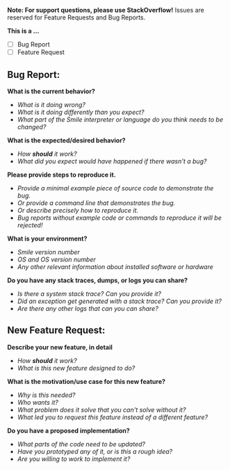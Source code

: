 **Note: For support questions, please use StackOverflow!** Issues are reserved for Feature Requests and Bug Reports.

**This is a ...**
  - [ ] Bug Report
  - [ ] Feature Request

## Bug Report:

**What is the current behavior?**

  - *What is it doing wrong?*
  - *What is it doing differently than you expect?*
  - *What part of the Smile interpreter or language do you think needs to be changed?*

**What is the expected/desired behavior?**

  - *How **should** it work?*
  - *What did you expect would have happened if there wasn't a bug?*

**Please provide steps to reproduce it.**

  - *Provide a minimal example piece of source code to demonstrate the bug.*
  - *Or provide a command line that demonstrates the bug.*
  - *Or describe precisely how to reproduce it.*
  - *Bug reports without example code or commands to reproduce it will be rejected!*

**What is your environment?**

  - *Smile version number*
  - *OS and OS version number*
  - *Any other relevant information about installed software or hardware*

**Do you have any stack traces, dumps, or logs you can share?**

  - *Is there a system stack trace? Can you provide it?*
  - *Did an exception get generated with a stack trace? Can you provide it?*
  - *Are there any other logs that can you can share?*

## New Feature Request:

**Describe your new feature, in detail**

  - *How **should** it work?*
  - *What is this new feature designed to do?*

**What is the motivation/use case for this new feature?**

  - *Why is this needed?*
  - *Who wants it?*
  - *What problem does it solve that you can't solve without it?*
  - *What led you to request this feature instead of a different feature?*

**Do you have a proposed implementation?**

  - *What parts of the code need to be updated?*
  - *Have you prototyped any of it, or is this a rough idea?*
  - *Are you willing to work to implement it?*

